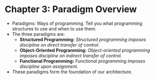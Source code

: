 # Chapter 3: Paradigm Overview

- Paradigms: Ways of programming. Tell you what programming structures to use and when to use them.
- The three paradigms are:
  - **Structured Programming:** _Structured programming imposes discipline on direct transfer of control._
  - **Object-Oriented Programming:** _Object-oriented programming imposes discipline on indirect transfer of control._
  - **Functional Programming:** _Functional programming imposes discipline upon assignment._
- These paradigms form the foundation of our architecture.